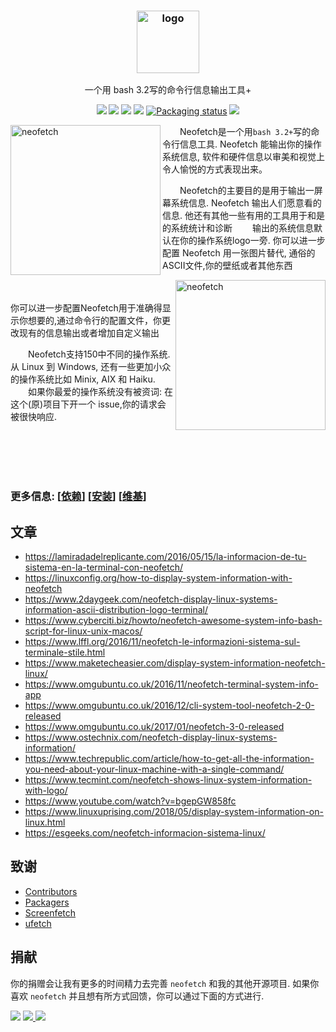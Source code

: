 <h3 align="center"><img src="https://i.imgur.com/ZQI2EYz.png" alt="logo" height="100px"></h3>
<p align="center">一个用 bash 3.2写的命令行信息输出工具+</p>

<p align="center">
<a href="https://discord.gg/BtnTPFF"><img src="https://img.shields.io/discord/440354555197128704.svg"></a>
<a href="https://travis-ci.org/dylanaraps/neofetch"><img src="https://travis-ci.org/dylanaraps/neofetch.svg?branch=master"></a>
<a href="./LICENSE.md"><img src="https://img.shields.io/badge/license-MIT-blue.svg"></a>
<a href="https://github.com/dylanaraps/neofetch/releases"><img src="https://img.shields.io/github/release/dylanaraps/neofetch.svg"></a>
<a href="https://repology.org/metapackage/neofetch"><img src="https://repology.org/badge/tiny-repos/neofetch.svg" alt="Packaging status"></a>
<a href="#donate"><img src="https://img.shields.io/badge/donate-donate-yellow.svg"></a>
</p>

<img src="https://i.imgur.com/GFmC5Ad.png" alt="neofetch" align="left" height="240px">

　　Neofetch是一个用`bash 3.2+`写的命令行信息工具. Neofetch 能输出你的操作系统信息, 软件和硬件信息以审美和视觉上令人愉悦的方式表现出来。

　　Neofetch的主要目的是用于输出一屏幕系统信息. Neofetch 输出人们愿意看的信息. 他还有其他一些有用的工具用于和是的系统统计和诊断
　　输出的系统信息默认在你的操作系统logo一旁. 你可以进一步配置 Neofetch 用一张图片替代, 通俗的ASCII文件,你的壁纸或者其他东西  

<img src="https://i.imgur.com/lUrkQBN.png" alt="neofetch" align="right" height="240px">  

<br><br>  你可以进一步配置Neofetch用于准确得显示你想要的,通过命令行的配置文件，你更改现有的信息输出或者增加自定义输出

　　Neofetch支持150中不同的操作系统.从 Linux 到 Windows, 还有一些更加小众的操作系统比如 Minix, AIX 和 Haiku.  
  　　如果你最爱的操作系统没有被资词: 在这个(原)项目下开一个 issue,你的请求会被很快响应.

<br><br><br><br>
    
### 更多信息: \[[依赖](https://github.com/dylanaraps/neofetch/wiki/Dependencies)\] \[[安装](https://github.com/dylanaraps/neofetch/wiki/Installation)\] \[[维基](https://github.com/dylanaraps/neofetch/wiki)\]

## 文章

- https://lamiradadelreplicante.com/2016/05/15/la-informacion-de-tu-sistema-en-la-terminal-con-neofetch/
- https://linuxconfig.org/how-to-display-system-information-with-neofetch
- https://www.2daygeek.com/neofetch-display-linux-systems-information-ascii-distribution-logo-terminal/
- https://www.cyberciti.biz/howto/neofetch-awesome-system-info-bash-script-for-linux-unix-macos/
- https://www.lffl.org/2016/11/neofetch-le-informazioni-sistema-sul-terminale-stile.html
- https://www.maketecheasier.com/display-system-information-neofetch-linux/
- https://www.omgubuntu.co.uk/2016/11/neofetch-terminal-system-info-app
- https://www.omgubuntu.co.uk/2016/12/cli-system-tool-neofetch-2-0-released
- https://www.omgubuntu.co.uk/2017/01/neofetch-3-0-released
- https://www.ostechnix.com/neofetch-display-linux-systems-information/
- https://www.techrepublic.com/article/how-to-get-all-the-information-you-need-about-your-linux-machine-with-a-single-command/
- https://www.tecmint.com/neofetch-shows-linux-system-information-with-logo/
- https://www.youtube.com/watch?v=bgepGW858fc
- https://www.linuxuprising.com/2018/05/display-system-information-on-linux.html
- https://esgeeks.com/neofetch-informacion-sistema-linux/


## 致谢

- [Contributors](https://github.com/dylanaraps/neofetch/contributors)
- [Packagers](https://github.com/dylanaraps/neofetch/issues/115)
- [Screenfetch](https://github.com/KittyKatt/screenFetch)
- [ufetch](https://github.com/jschx/ufetch)


## 捐献

你的捐赠会让我有更多的时间精力去完善 `neofetch` 和我的其他开源项目. 如果你喜欢 `neofetch` 并且想有所方式回馈，你可以通过下面的方式进行.

<a href="https://www.paypal.com/cgi-bin/webscr?cmd=_s-xclick&hosted_button_id=V7QNJNKS3WYVS"><img src="https://img.shields.io/badge/donate-paypal-yellow.svg"></a> <a href="https://www.patreon.com/dyla"><img src="https://img.shields.io/badge/donate-patreon-yellow.svg"> </a><a href="https://liberapay.com/2211/"><img src="https://img.shields.io/badge/donate-liberapay-yellow.svg"></a>

